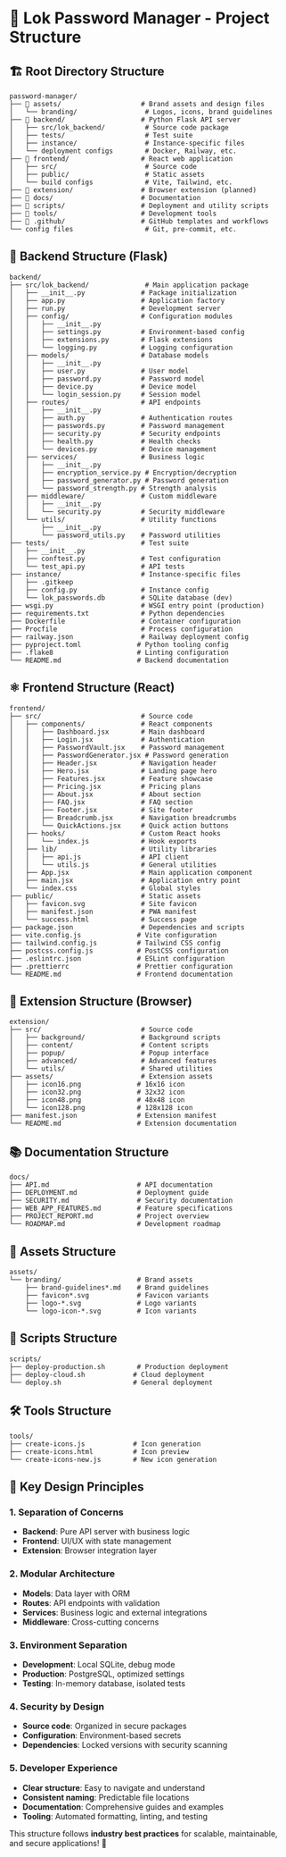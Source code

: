 # 📁 Lok Password Manager - Project Structure

## 🏗️ **Root Directory Structure**

```
password-manager/
├── 📁 assets/                    # Brand assets and design files
│   └── branding/                 # Logos, icons, brand guidelines
├── 📁 backend/                   # Python Flask API server
│   ├── src/lok_backend/          # Source code package
│   ├── tests/                    # Test suite
│   ├── instance/                 # Instance-specific files
│   └── deployment configs        # Docker, Railway, etc.
├── 📁 frontend/                  # React web application
│   ├── src/                      # Source code
│   ├── public/                   # Static assets
│   └── build configs             # Vite, Tailwind, etc.
├── 📁 extension/                 # Browser extension (planned)
├── 📁 docs/                      # Documentation
├── 📁 scripts/                   # Deployment and utility scripts
├── 📁 tools/                     # Development tools
├── 📁 .github/                   # GitHub templates and workflows
└── config files                  # Git, pre-commit, etc.
```

## 🐍 **Backend Structure (Flask)**

```
backend/
├── src/lok_backend/              # Main application package
│   ├── __init__.py              # Package initialization
│   ├── app.py                   # Application factory
│   ├── run.py                   # Development server
│   ├── config/                  # Configuration modules
│   │   ├── __init__.py
│   │   ├── settings.py          # Environment-based config
│   │   ├── extensions.py        # Flask extensions
│   │   └── logging.py           # Logging configuration
│   ├── models/                  # Database models
│   │   ├── __init__.py
│   │   ├── user.py              # User model
│   │   ├── password.py          # Password model
│   │   ├── device.py            # Device model
│   │   └── login_session.py     # Session model
│   ├── routes/                  # API endpoints
│   │   ├── __init__.py
│   │   ├── auth.py              # Authentication routes
│   │   ├── passwords.py         # Password management
│   │   ├── security.py          # Security endpoints
│   │   ├── health.py            # Health checks
│   │   └── devices.py           # Device management
│   ├── services/                # Business logic
│   │   ├── __init__.py
│   │   ├── encryption_service.py # Encryption/decryption
│   │   ├── password_generator.py # Password generation
│   │   └── password_strength.py # Strength analysis
│   ├── middleware/              # Custom middleware
│   │   ├── __init__.py
│   │   └── security.py          # Security middleware
│   └── utils/                   # Utility functions
│       ├── __init__.py
│       └── password_utils.py    # Password utilities
├── tests/                       # Test suite
│   ├── __init__.py
│   ├── conftest.py              # Test configuration
│   └── test_api.py              # API tests
├── instance/                    # Instance-specific files
│   ├── .gitkeep
│   ├── config.py                # Instance config
│   └── lok_passwords.db         # SQLite database (dev)
├── wsgi.py                      # WSGI entry point (production)
├── requirements.txt             # Python dependencies
├── Dockerfile                   # Container configuration
├── Procfile                     # Process configuration
├── railway.json                 # Railway deployment config
├── pyproject.toml              # Python tooling config
├── .flake8                     # Linting configuration
└── README.md                   # Backend documentation
```

## ⚛️ **Frontend Structure (React)**

```
frontend/
├── src/                         # Source code
│   ├── components/              # React components
│   │   ├── Dashboard.jsx        # Main dashboard
│   │   ├── Login.jsx            # Authentication
│   │   ├── PasswordVault.jsx    # Password management
│   │   ├── PasswordGenerator.jsx # Password generation
│   │   ├── Header.jsx           # Navigation header
│   │   ├── Hero.jsx             # Landing page hero
│   │   ├── Features.jsx         # Feature showcase
│   │   ├── Pricing.jsx          # Pricing plans
│   │   ├── About.jsx            # About section
│   │   ├── FAQ.jsx              # FAQ section
│   │   ├── Footer.jsx           # Site footer
│   │   ├── Breadcrumb.jsx       # Navigation breadcrumbs
│   │   └── QuickActions.jsx     # Quick action buttons
│   ├── hooks/                   # Custom React hooks
│   │   └── index.js             # Hook exports
│   ├── lib/                     # Utility libraries
│   │   ├── api.js               # API client
│   │   └── utils.js             # General utilities
│   ├── App.jsx                  # Main application component
│   ├── main.jsx                 # Application entry point
│   └── index.css                # Global styles
├── public/                      # Static assets
│   ├── favicon.svg              # Site favicon
│   ├── manifest.json            # PWA manifest
│   └── success.html             # Success page
├── package.json                 # Dependencies and scripts
├── vite.config.js              # Vite configuration
├── tailwind.config.js          # Tailwind CSS config
├── postcss.config.js           # PostCSS configuration
├── .eslintrc.json              # ESLint configuration
├── .prettierrc                 # Prettier configuration
└── README.md                   # Frontend documentation
```

## 🧩 **Extension Structure (Browser)**

```
extension/
├── src/                         # Source code
│   ├── background/              # Background scripts
│   ├── content/                 # Content scripts
│   ├── popup/                   # Popup interface
│   ├── advanced/                # Advanced features
│   └── utils/                   # Shared utilities
├── assets/                      # Extension assets
│   ├── icon16.png              # 16x16 icon
│   ├── icon32.png              # 32x32 icon
│   ├── icon48.png              # 48x48 icon
│   └── icon128.png             # 128x128 icon
├── manifest.json               # Extension manifest
└── README.md                   # Extension documentation
```

## 📚 **Documentation Structure**

```
docs/
├── API.md                      # API documentation
├── DEPLOYMENT.md               # Deployment guide
├── SECURITY.md                 # Security documentation
├── WEB_APP_FEATURES.md         # Feature specifications
├── PROJECT_REPORT.md           # Project overview
└── ROADMAP.md                  # Development roadmap
```

## 🎨 **Assets Structure**

```
assets/
└── branding/                   # Brand assets
    ├── brand-guidelines*.md    # Brand guidelines
    ├── favicon*.svg            # Favicon variants
    ├── logo-*.svg              # Logo variants
    └── logo-icon-*.svg         # Icon variants
```

## 🔧 **Scripts Structure**

```
scripts/
├── deploy-production.sh        # Production deployment
├── deploy-cloud.sh            # Cloud deployment
└── deploy.sh                  # General deployment
```

## 🛠️ **Tools Structure**

```
tools/
├── create-icons.js            # Icon generation
├── create-icons.html          # Icon preview
└── create-icons-new.js        # New icon generation
```

## 🎯 **Key Design Principles**

### **1. Separation of Concerns**
- **Backend**: Pure API server with business logic
- **Frontend**: UI/UX with state management
- **Extension**: Browser integration layer

### **2. Modular Architecture**
- **Models**: Data layer with ORM
- **Routes**: API endpoints with validation
- **Services**: Business logic and external integrations
- **Middleware**: Cross-cutting concerns

### **3. Environment Separation**
- **Development**: Local SQLite, debug mode
- **Production**: PostgreSQL, optimized settings
- **Testing**: In-memory database, isolated tests

### **4. Security by Design**
- **Source code**: Organized in secure packages
- **Configuration**: Environment-based secrets
- **Dependencies**: Locked versions with security scanning

### **5. Developer Experience**
- **Clear structure**: Easy to navigate and understand
- **Consistent naming**: Predictable file locations
- **Documentation**: Comprehensive guides and examples
- **Tooling**: Automated formatting, linting, and testing

This structure follows **industry best practices** for scalable, maintainable, and secure applications! 🚀